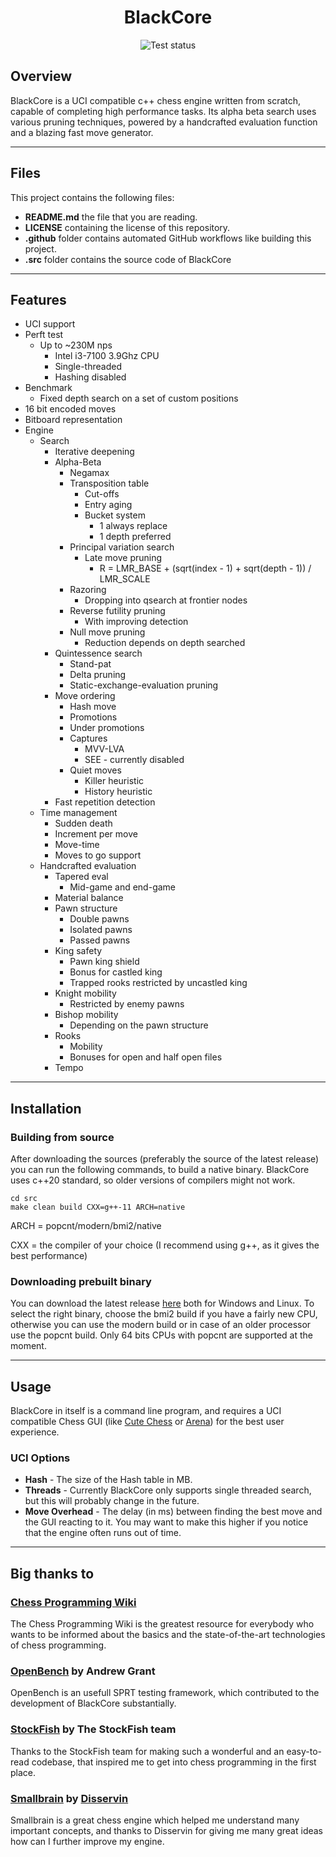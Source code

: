 <h1 align="center">BlackCore</h1>
<div align="center">
    <img src="https://github.com/SzilBalazs/BlackCore/actions/workflows/build.yml/badge.svg" alt="Test status">
</div>

## Overview

BlackCore is a UCI compatible c++ chess engine written from scratch, capable of completing high performance tasks.
Its alpha beta search uses various pruning techniques, powered by a handcrafted evaluation function and a blazing fast
move generator.

***

## Files

This project contains the following files:

- **README.md** the file that you are reading.
- **LICENSE** containing the license of this repository.
- **.github** folder contains automated GitHub workflows like building this project.
- **.src** folder contains the source code of BlackCore

***

## Features

* UCI support
* Perft test
    * Up to ~230M nps
        * Intel i3-7100 3.9Ghz CPU
        * Single-threaded
        * Hashing disabled
* Benchmark
    * Fixed depth search on a set of custom positions
* 16 bit encoded moves
* Bitboard representation
* Engine
    * Search
        * Iterative deepening
        * Alpha-Beta
            * Negamax
            * Transposition table
                * Cut-offs
                * Entry aging
                * Bucket system
                    * 1 always replace
                    * 1 depth preferred
            * Principal variation search
                * Late move pruning
                    * R = LMR_BASE + (sqrt(index - 1) + sqrt(depth - 1)) / LMR_SCALE
            * Razoring
                * Dropping into qsearch at frontier nodes
            * Reverse futility pruning
                * With improving detection
            * Null move pruning
                * Reduction depends on depth searched
        * Quintessence search
            * Stand-pat
            * Delta pruning
            * Static-exchange-evaluation pruning
        * Move ordering
            * Hash move
            * Promotions
            * Under promotions
            * Captures
                * MVV-LVA
                * SEE - currently disabled
            * Quiet moves
                * Killer heuristic
                * History heuristic
        * Fast repetition detection
    * Time management
        * Sudden death
        * Increment per move
        * Move-time
        * Moves to go support
    * Handcrafted evaluation
        * Tapered eval
            * Mid-game and end-game
        * Material balance
        * Pawn structure
            * Double pawns
            * Isolated pawns
            * Passed pawns
        * King safety
            * Pawn king shield
            * Bonus for castled king
            * Trapped rooks restricted by uncastled king
        * Knight mobility
            * Restricted by enemy pawns
        * Bishop mobility
            * Depending on the pawn structure
        * Rooks
            * Mobility
            * Bonuses for open and half open files
        * Tempo

***

## Installation

### Building from source

After downloading the sources (preferably the source of the latest release) you can run the following commands, to build
a native binary.
BlackCore uses c++20 standard, so older versions of compilers might not work.

```
cd src
make clean build CXX=g++-11 ARCH=native
```

ARCH = popcnt/modern/bmi2/native

CXX = the compiler of your choice (I recommend using g++, as it gives the best performance)

### Downloading prebuilt binary

You can download the latest release <a href="https://github.com/SzilBalazs/BlackCore/releases/latest">here</a> both for
Windows and Linux.
To select the right binary, choose the bmi2 build if you have a fairly new CPU, otherwise you can use the modern build
or in case of an older
processor use the popcnt build. Only 64 bits CPUs with popcnt are supported at the moment.

***

## Usage

BlackCore in itself is a command line program, and requires a UCI compatible
Chess GUI (like <a href="https://github.com/cutechess/cutechess">Cute Chess</a>
or <a href="http://www.playwitharena.de/">Arena</a>) for the best user experience.

### UCI Options

- **Hash** - The size of the Hash table in MB.
- **Threads** - Currently BlackCore only supports single threaded search, but this will probably change in the future.
- **Move Overhead** - The delay (in ms) between finding the best move and the GUI reacting to it. You may want to make
  this
  higher if you notice that the engine often runs out of time.

***

## Big thanks to

### <a href="https://www.chessprogramming.org/Main_Page">Chess Programming Wiki</a>

The Chess Programming Wiki is the greatest
resource for everybody who wants to be informed about the basics and the state-of-the-art technologies of chess
programming.

### <a href="https://github.com/AndyGrant/OpenBench">OpenBench</a> by Andrew Grant

OpenBench is an usefull SPRT testing framework, which contributed
to the development of BlackCore substantially.

### <a href="https://github.com/official-stockfish/Stockfish">StockFish</a> by The StockFish team

Thanks to the StockFish team for making such a wonderful and an easy-to-read codebase, that inspired me to get into
chess programming in the first place.

### <a href="https://github.com/Disservin/Smallbrain">Smallbrain</a> by <a href="https://github.com/Disservin">Disservin</a>

Smallbrain is a great chess engine which helped me understand many important concepts, and thanks to Disservin for
giving me many great ideas how can I further improve my engine.

